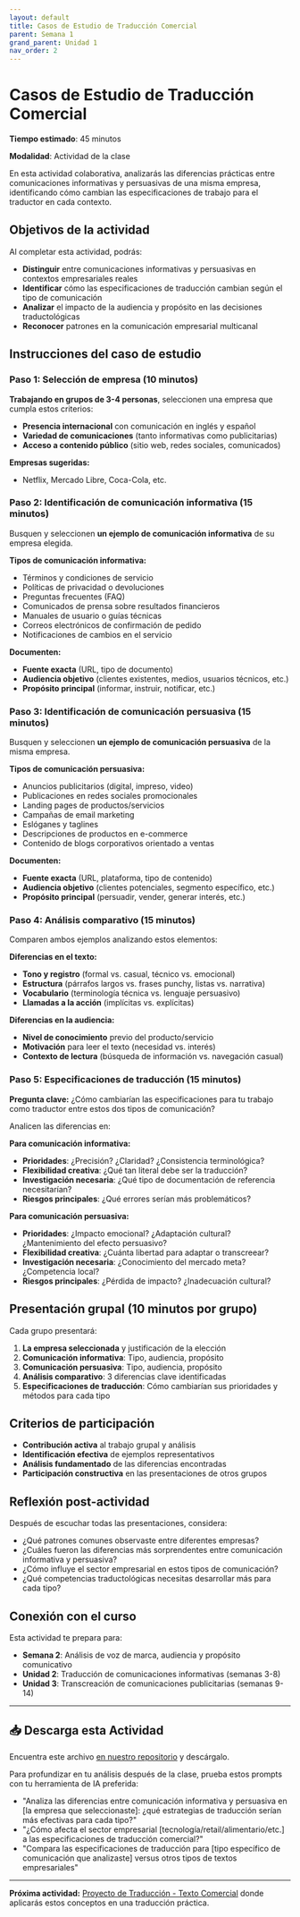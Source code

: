 ```yaml
---
layout: default
title: Casos de Estudio de Traducción Comercial
parent: Semana 1
grand_parent: Unidad 1
nav_order: 2
---
```


# Casos de Estudio de Traducción Comercial

**Tiempo estimado**: 45 minutos

**Modalidad**: Actividad de la clase

En esta actividad colaborativa, analizarás las diferencias prácticas entre comunicaciones informativas y persuasivas de una misma empresa, identificando cómo cambian las especificaciones de trabajo para el traductor en cada contexto.

## Objetivos de la actividad

Al completar esta actividad, podrás:
- **Distinguir** entre comunicaciones informativas y persuasivas en contextos empresariales reales
- **Identificar** cómo las especificaciones de traducción cambian según el tipo de comunicación
- **Analizar** el impacto de la audiencia y propósito en las decisiones traductológicas
- **Reconocer** patrones en la comunicación empresarial multicanal

## Instrucciones del caso de estudio

### Paso 1: Selección de empresa (10 minutos)

**Trabajando en grupos de 3-4 personas**, seleccionen una empresa que cumpla estos criterios:
- **Presencia internacional** con comunicación en inglés y español
- **Variedad de comunicaciones** (tanto informativas como publicitarias)
- **Acceso a contenido público** (sitio web, redes sociales, comunicados)

**Empresas sugeridas:**
- Netflix, Mercado Libre, Coca-Cola, etc.

### Paso 2: Identificación de comunicación informativa (15 minutos)

Busquen y seleccionen **un ejemplo de comunicación informativa** de su empresa elegida.

**Tipos de comunicación informativa:**
- Términos y condiciones de servicio
- Políticas de privacidad o devoluciones
- Preguntas frecuentes (FAQ)
- Comunicados de prensa sobre resultados financieros
- Manuales de usuario o guías técnicas
- Correos electrónicos de confirmación de pedido
- Notificaciones de cambios en el servicio

**Documenten:**
- **Fuente exacta** (URL, tipo de documento)
- **Audiencia objetivo** (clientes existentes, medios, usuarios técnicos, etc.)
- **Propósito principal** (informar, instruir, notificar, etc.)

### Paso 3: Identificación de comunicación persuasiva (15 minutos)

Busquen y seleccionen **un ejemplo de comunicación persuasiva** de la misma empresa.

**Tipos de comunicación persuasiva:**
- Anuncios publicitarios (digital, impreso, video)
- Publicaciones en redes sociales promocionales
- Landing pages de productos/servicios
- Campañas de email marketing
- Eslóganes y taglines
- Descripciones de productos en e-commerce
- Contenido de blogs corporativos orientado a ventas

**Documenten:**
- **Fuente exacta** (URL, plataforma, tipo de contenido)
- **Audiencia objetivo** (clientes potenciales, segmento específico, etc.)
- **Propósito principal** (persuadir, vender, generar interés, etc.)

### Paso 4: Análisis comparativo (15 minutos)

Comparen ambos ejemplos analizando estos elementos:

**Diferencias en el texto:**
- **Tono y registro** (formal vs. casual, técnico vs. emocional)
- **Estructura** (párrafos largos vs. frases punchy, listas vs. narrativa)
- **Vocabulario** (terminología técnica vs. lenguaje persuasivo)
- **Llamadas a la acción** (implícitas vs. explícitas)

**Diferencias en la audiencia:**
- **Nivel de conocimiento** previo del producto/servicio
- **Motivación** para leer el texto (necesidad vs. interés)
- **Contexto de lectura** (búsqueda de información vs. navegación casual)

### Paso 5: Especificaciones de traducción (15 minutos)

**Pregunta clave:** ¿Cómo cambiarían las especificaciones para tu trabajo como traductor entre estos dos tipos de comunicación?

Analicen las diferencias en:

**Para comunicación informativa:**
- **Prioridades**: ¿Precisión? ¿Claridad? ¿Consistencia terminológica?
- **Flexibilidad creativa**: ¿Qué tan literal debe ser la traducción?
- **Investigación necesaria**: ¿Qué tipo de documentación de referencia necesitarían?
- **Riesgos principales**: ¿Qué errores serían más problemáticos?

**Para comunicación persuasiva:**
- **Prioridades**: ¿Impacto emocional? ¿Adaptación cultural? ¿Mantenimiento del efecto persuasivo?
- **Flexibilidad creativa**: ¿Cuánta libertad para adaptar o transcreear?
- **Investigación necesaria**: ¿Conocimiento del mercado meta? ¿Competencia local?
- **Riesgos principales**: ¿Pérdida de impacto? ¿Inadecuación cultural?

## Presentación grupal (10 minutos por grupo)

Cada grupo presentará:

1. **La empresa seleccionada** y justificación de la elección
2. **Comunicación informativa**: Tipo, audiencia, propósito
3. **Comunicación persuasiva**: Tipo, audiencia, propósito
4. **Análisis comparativo**: 3 diferencias clave identificadas
5. **Especificaciones de traducción**: Cómo cambiarían sus prioridades y métodos para cada tipo

## Criterios de participación

- **Contribución activa** al trabajo grupal y análisis
- **Identificación efectiva** de ejemplos representativos
- **Análisis fundamentado** de las diferencias encontradas
- **Participación constructiva** en las presentaciones de otros grupos

## Reflexión post-actividad

Después de escuchar todas las presentaciones, considera:

- ¿Qué patrones comunes observaste entre diferentes empresas?
- ¿Cuáles fueron las diferencias más sorprendentes entre comunicación informativa y persuasiva?
- ¿Cómo influye el sector empresarial en estos tipos de comunicación?
- ¿Qué competencias traductológicas necesitas desarrollar más para cada tipo?

## Conexión con el curso

Esta actividad te prepara para:
- **Semana 2**: Análisis de voz de marca, audiencia y propósito comunicativo
- **Unidad 2**: Traducción de comunicaciones informativas (semanas 3-8)
- **Unidad 3**: Transcreación de comunicaciones publicitarias (semanas 9-14)

---

## 📥 Descarga esta Actividad

Encuentra este archivo [en nuestro repositorio](https://github.com/alainamb/uic_tr14-comercial-publicitaria/blob/main/unidad1/semana1/casos-estudio-traduccion.md) y descárgalo.

Para profundizar en tu análisis después de la clase, prueba estos prompts con tu herramienta de IA preferida:

- "Analiza las diferencias entre comunicación informativa y persuasiva en [la empresa que seleccionaste]: ¿qué estrategias de traducción serían más efectivas para cada tipo?"
- "¿Cómo afecta el sector empresarial [tecnología/retail/alimentario/etc.] a las especificaciones de traducción comercial?"
- "Compara las especificaciones de traducción para [tipo específico de comunicación que analizaste] versus otros tipos de textos empresariales"

---

**Próxima actividad:** [Proyecto de Traducción - Texto Comercial](proyecto-texto-comercial.md) donde aplicarás estos conceptos en una traducción práctica.

